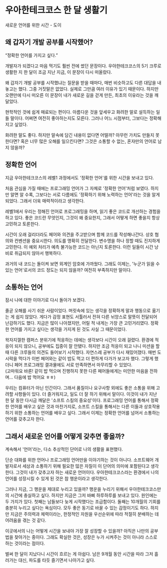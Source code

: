# 우아한테크코스 한 달 생활기

새로운 언어를 위한 시간 - 도이

## 왜 갑자기 개발 공부를 시작했어?

“정확한 언어를 가지고 싶다.”

 개발자가 되겠다고 마음 먹기도 훨씬 전에 썼던 문장이다. 우아한테크코스의 5기 크루로 생활한 지 한 달이 조금 지난 지금, 이 문장이 다시 떠올랐다.

 왜 갑자기 개발 공부를 시작했냐는 질문을 받을 때마다, 매번 비슷하고도 다른 대답을 내놓고는 했다. 그중 거짓말은 없었다. 실제로 그만큼 여러 이유가 있기 때문이다. 하지만 오랜만에 다시 떠오른 이 문장이 내가 새로운 길을 걷게 만든, 최초의 이유라는 것을 깨달았다.

 현학적인 것에 쉽게 매료되는 편이다. 아름다운 것을 앞세우고 화려한 말로 설득하는 일들 말이다. 어쩌면 여전히 좋아하는지도 모른다. 그러나 어느 시점부터, 그보다는 정확해지고 싶었다.

 화려한 말도 좋다. 하지만 말속에 담긴 내용이 없다면 어떨까? 아무런 가치도 만들지 못한다면? 혹은 너무 많은 오해를 일으킨다면? 그것은 소통할 수 없는, 혼자만의 언어로 남지 않을까?


## 정확한 언어

지금 우아한테크코스의 레벨1 과정에서도 '정확한 언어'를 위한 시간을 보내고 있다.

 처음 관심을 가질 때에는 프로그래밍 언어가 그 자체로 '정확한 언어'처럼 보였다. 하지만 알면 알 수록, 그보다는 서로 다름에도 '정확하기 위해 노력하는 언어'라는 것을 알게 되었다. 그래서 더욱 매력적이라고 생각한다.

 레벨1에서 우리는 정해진 언어로 프로그래밍을 하며, 읽기 좋은 코드로 개선하는 경험을 하고 있다. 좋은 코드란 무엇인지, 그것이 왜 중요한지, 그래서 어떻게 하면 좋을지 항상 고민하고 토론한다.

 시간이 오래 걸리더라도 페어와 의견을 주고받으며 함께 코드를 작성해나간다. 상호 협의와 컨벤션을 중요시한다. 의도를 명확히 전달한다. 변수명을 하나 정할 때도 진지하게 고민한다. 이 예외 처리가 예측 불가능한 코드는 아닌지 토론한다. 이런 일들이 시간 낭비로 취급되지 않아서 행복하다.

과거의 내 코드는 돌이켜 보면 외계인 암호에 가까웠다. 그래도 이제는, '누군가 읽을 수 있는 언어'로서의 코드 정도는 되지 않을까? 여전히 부족하지만 말이다.

## 소통하는 언어

 잠시 나에 대한 이야기로 다시 돌아가 보겠다.

 줄곧 오해를 사기 쉬운 사람이었다. 머릿속에 있는 생각을 정확하게 말과 행동으로 옮기는 게 쉽지 않았다. 게다가 감정 표현도 서툴러서 전혀 다른 뉘앙스로 말뜻이 전달되어 난감하기도 했다. 지금은 많이 나아졌지만, 어릴 적 내게는 가장 큰 고민거리였다. 정확한 언어를 가지고 싶다는 생각을 가지게 된 것도 사실 그 때문이었다.

왁자지껄한 캠퍼스 분위기에 적응하는 데에는 생각보다 시간이 오래 걸렸다. 환경에 적응이 되지 않으니, 공부에도 집중이 잘 안됐다. 하지만 조금 적응이 되고 나니 미션을 할 때 다른 크루들의 의견도 들어보기 시작했다. 자연스레 공부가 다시 재밌어졌다. 매번 도시락을 먹다가 이번 페어와는 같이 밥도 먹고 더 편하게 다가가 보고자 했다. 그렇게 했더니 페어 프로그래밍 결과물에도 서로 만족하면서 마무리할 수 있었다.  
(고마워요 바론! 같이 밥 먹으며 진행하지 못한 다른 페어들에게는 미안한 마음을 전하며... 다음에 밥 먹어요 ㅎㅎ)

 우리는 컴퓨터가 아닌 인간이다. 그래서 품질이나 요구사항 외에도 좋은 소통을 위해 고려할 사항들이 있다. 더 즐거워지고, 일도 더 잘 하기 위해서 말이다. 이것이 내가 지난 한 달 동안 다시금 깨달은 '소프트 스킬의 중요성'이다. 프로그래밍 언어를 통해서 정확한 언어를 배우고 싶은 것과 마찬가지로, 소프트 스킬을 통해서는 다른 이들과 상호작용하기 위한 소통하는 언어를 배우고 싶다. 그래서 이제는 정확한 언어를 넘어서 소통하는 언어를 갖추고자 한다.

## 그래서 새로운 언어를 어떻게 갖추면 좋을까?

계속해서 '언어'라는, 다소 추상적인 단어로 나의 생활을 표현했다.

 단순 대화를 위한 언어나 프로그래밍 언어만을 이야기하는 것이 아니다. 소프트웨어 개발자로서 세상과 소통하기 위해 필요한 많은 자질이 이 단어의 의미에 포함된다고 생각한다. 그것이 내가 갖추고자 하는 새로운 언어이다. 우아한테크코스라는 환경에서 나의 언어를 성장시킬 수 있게 된 것은 참 행운이라고 생각한다.

 그러나 지금, 그 행운을 제대로 누리고 있을까? 행운을 누리기 위해서 우아한테크코스만의 시간에 충실하고 싶다. 하지만 지금은 그저 바삐 하루하루를 보내고 있다. 원인에는 두 가지가 있다. 첫째는 남들보다 늦게 시작했다는 조급함이다. 둘째는 10개월의 기회를 충분히 누리고 싶다는 욕심이다. 모두 좋은 동기로 바꿀 수 있는 감정이기도 하다. 하지만 지금은 주의력과 체력이라는, 한정적인 자원을 우선순위에 따라 적절히 분배하는 데 어려움을 겪는 것 같다.

 이곳에서의 나는 어떻게 시간을 보내야 가장 잘 성장할 수 있을까? 아직은 나만의 공부법을 찾아가는 중이다. 그래도 확실한 것은, 성장은 누가 시켜주는 것이 아니라 스스로 하는 것이라는 점이다.

 벌써 한 달이 지났다니 시간이 흐르는 게 아쉽다. 남은 9개월 동안 시간을 따라 그저 흘러가는 대신, 파도를 타듯 즐기면서 나아가고 싶다.
